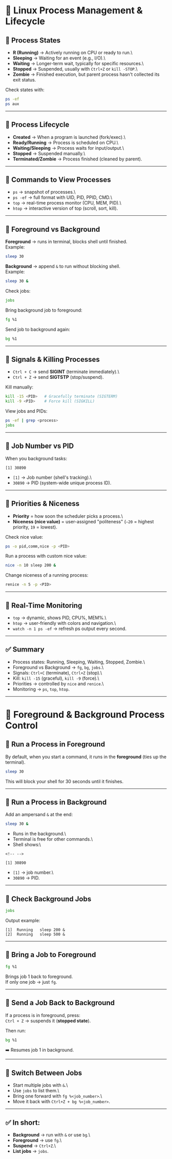 # 📝 Linux Process Management & Lifecycle

## 🔹 Process States

-   **R (Running)** → Actively running on CPU or ready to run.\
-   **Sleeping** → Waiting for an event (e.g., I/O).\
-   **Waiting** → Longer-term wait, typically for specific resources.\
-   **Stopped** → Suspended, usually with `Ctrl+Z` or `kill -STOP`.\
-   **Zombie** → Finished execution, but parent process hasn't collected
    its exit status.

Check states with:

``` bash
ps -ef
ps aux
```

------------------------------------------------------------------------

## 🔹 Process Lifecycle

-   **Created** → When a program is launched (fork/exec).\
-   **Ready/Running** → Process is scheduled on CPU.\
-   **Waiting/Sleeping** → Process waits for input/output.\
-   **Stopped** → Suspended manually.\
-   **Terminated/Zombie** → Process finished (cleaned by parent).

------------------------------------------------------------------------

## 🔹 Commands to View Processes

-   `ps` → snapshot of processes.\
-   `ps -ef` → full format with UID, PID, PPID, CMD.\
-   `top` → real-time process monitor (CPU, MEM, PID).\
-   `htop` → interactive version of top (scroll, sort, kill).

------------------------------------------------------------------------

## 🔹 Foreground vs Background

**Foreground** → runs in terminal, blocks shell until finished.\
Example:

``` bash
sleep 30
```

**Background** → append `&` to run without blocking shell.\
Example:

``` bash
sleep 30 &
```

Check jobs:

``` bash
jobs
```

Bring background job to foreground:

``` bash
fg %1
```

Send job to background again:

``` bash
bg %1
```

------------------------------------------------------------------------

## 🔹 Signals & Killing Processes

-   `Ctrl + C` → send **SIGINT** (terminate immediately).\
-   `Ctrl + Z` → send **SIGTSTP** (stop/suspend).

Kill manually:

``` bash
kill -15 <PID>   # Gracefully terminate (SIGTERM)
kill -9 <PID>    # Force kill (SIGKILL)
```

View jobs and PIDs:

``` bash
ps -ef | grep <process>
jobs
```

------------------------------------------------------------------------

## 🔹 Job Number vs PID

When you background tasks:

    [1] 30890

-   `[1]` → Job number (shell's tracking).\
-   `30890` → PID (system-wide unique process ID).

------------------------------------------------------------------------

## 🔹 Priorities & Niceness

-   **Priority** = how soon the scheduler picks a process.\
-   **Niceness (nice value)** = user-assigned "politeness" (`–20` =
    highest priority, `19` = lowest).

Check nice value:

``` bash
ps -o pid,comm,nice -p <PID>
```

Run a process with custom nice value:

``` bash
nice -n 10 sleep 200 &
```

Change niceness of a running process:

``` bash
renice -n 5 -p <PID>
```

------------------------------------------------------------------------

## 🔹 Real-Time Monitoring

-   `top` → dynamic, shows PID, CPU%, MEM%.\
-   `htop` → user-friendly with colors and navigation.\
-   `watch -n 1 ps -ef` → refresh ps output every second.

------------------------------------------------------------------------

## ✅ Summary

-   Process states: Running, Sleeping, Waiting, Stopped, Zombie.\
-   Foreground vs Background → `fg`, `bg`, `jobs`.\
-   Signals: `Ctrl+C` (terminate), `Ctrl+Z` (stop).\
-   Kill: `kill -15` (graceful), `kill -9` (force).\
-   Priorities → controlled by `nice` and `renice`.\
-   Monitoring → `ps`, `top`, `htop`.

------------------------------------------------------------------------

# 📝 Foreground & Background Process Control

## 🔹 Run a Process in Foreground

By default, when you start a command, it runs in the **foreground**
(ties up the terminal).

``` bash
sleep 30
```

This will block your shell for 30 seconds until it finishes.

------------------------------------------------------------------------

## 🔹 Run a Process in Background

Add an ampersand `&` at the end:

``` bash
sleep 30 &
```

-   Runs in the background.\
-   Terminal is free for other commands.\
-   Shell shows:\

```{=html}
<!-- -->
```
    [1] 30890

-   `[1]` → job number.\
-   `30890` → PID.

------------------------------------------------------------------------

## 🔹 Check Background Jobs

``` bash
jobs
```

Output example:

    [1]  Running   sleep 200 &
    [2]  Running   sleep 500 &

------------------------------------------------------------------------

## 🔹 Bring a Job to Foreground

``` bash
fg %1
```

Brings job 1 back to foreground.\
If only one job → just `fg`.

------------------------------------------------------------------------

## 🔹 Send a Job Back to Background

If a process is in foreground, press:\
`Ctrl + Z` → suspends it (**stopped state**).

Then run:

``` bash
bg %1
```

➡️ Resumes job 1 in background.

------------------------------------------------------------------------

## 🔹 Switch Between Jobs

-   Start multiple jobs with `&`.\
-   Use `jobs` to list them.\
-   Bring one forward with `fg %<job_number>`.\
-   Move it back with `Ctrl+Z + bg %<job_number>`.

------------------------------------------------------------------------

## ✅ In short:

-   **Background** → run with `&` or use `bg`.\
-   **Foreground** → use `fg`.\
-   **Suspend** → `Ctrl+Z`.\
-   **List jobs** → `jobs`.
